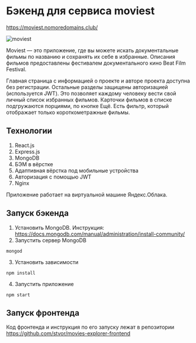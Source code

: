 # Бэкенд для сервиса moviest
https://moviest.nomoredomains.club/

![moviest](./moviest.gif)

Moviest — это приложение, где вы можете искать документальные фильмы по названию и сохранять их себе в избранные. Описания фильмов предоставлены фестивалем документального кино Beat Film Festival.

Главная страница с информацией о проекте и авторе проекта доступна без регистрации. Остальные разделы защищены авторизацией (используется JWT). Это позволяет каждому человеку вести свой личный список избранных фильмов. Карточки фильмов в списке подгружаются порциями, по кнопке Ещё. Есть фильтр, который отображает только короткометражные фильмы.

## Технологии
1. React.js
1. Express.js
1. MongoDB
1. БЭМ в вёрстке
1. Адаптивная вёрстка под мобильные устройства
1. Авторизация с помощью JWT
1. Nginx

Приложение работает на виртуальной машине Яндекс.Облака.

## Запуск бэкенда
1. Установить MongoDB. Инструкция: https://docs.mongodb.com/manual/administration/install-community/
2. Запустить сервер MongoDB
```
mongod
```
3. Установить зависимости
```
npm install
```
4. Запустить приложение
```
npm start
```

## Запуск фронтенда
Код фронтенда и инструкция по его запуску лежат в репозитории https://github.com/stvor/movies-explorer-frontend
